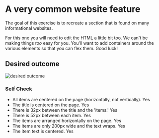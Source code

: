 # A very common website feature

The goal of this exercise is to recreate a section that is found on many informational websites.

For this one you will need to edit the HTML a little bit too. We can't be making things _too_ easy for you. You'll want to add containers around the various elements so that you can flex them. Good luck!

## Desired outcome

![desired outcome](./desired-outcome.png)

### Self Check

- All items are centered on the page (horizontally, not vertically). Yes
- The title is centered on the page. Yes
- There is 32px between the title and the 'items.' Yes
- There is 52px between each item. Yes
- The items are arranged horizontally on the page. Yes
- The items are only 200px wide and the text wraps. Yes
- The item text is centered. Yes
